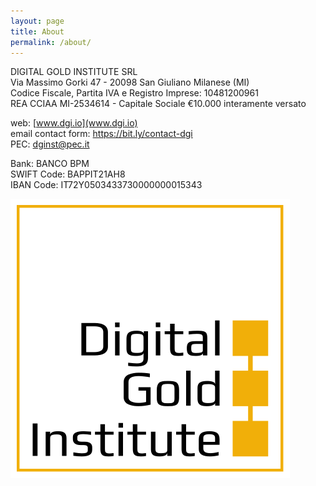 ```yaml
---
layout: page
title: About
permalink: /about/
---
```


DIGITAL GOLD INSTITUTE SRL  
Via Massimo Gorki 47 - 20098 San Giuliano Milanese (MI)  
Codice Fiscale, Partita IVA e Registro Imprese: 10481200961  
REA CCIAA MI-2534614 - Capitale Sociale €10.000 interamente versato

web: [www.dgi.io](www.dgi.io)  
email contact form: <https://bit.ly/contact-dgi>  
PEC: [dginst@pec.it](mailto:dginst@pec.it)

Bank: BANCO BPM  
SWIFT Code: BAPPIT21AH8  
IBAN Code: IT72Y0503433730000000015343

[![SVG logo](/images/dgi-logo.svg)](/images/logo/dgi-logo.svg)  
